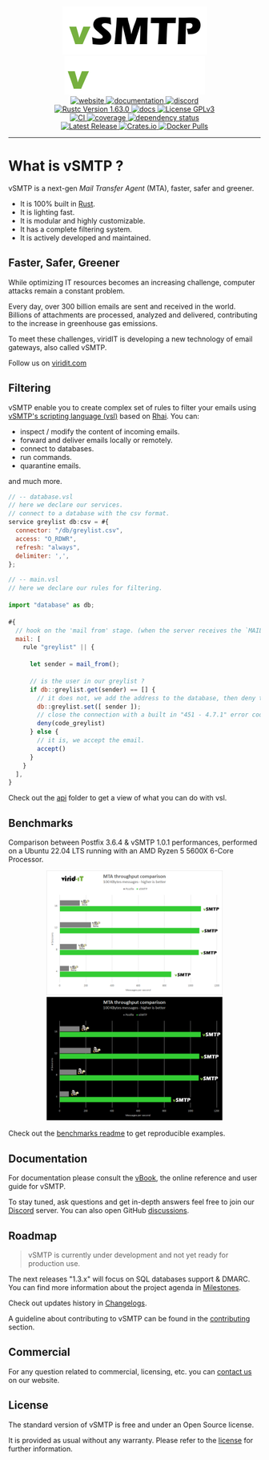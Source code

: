<div align="center">
  <a href="https://www.viridit.com/#gh-light-mode-only">
    <img src="https://github.com/viridIT/vSMTP/blob/main/assets/vsmtp-black-nobckgrd.png"
      alt="vSMTP" />
  </a>
  <a href="https://www.viridit.com/#gh-dark-mode-only">
    <img src="https://github.com/viridIT/vSMTP/blob/main/assets/vsmtp-white-nobckgrd.png"
      alt="vSMTP" />
  </a>
</div>

<div align="center">
  <a href="https://www.viridit.com">
    <img src="https://img.shields.io/badge/visit-viridit.com-green?logo=internet"
      alt="website" />
  </a>
  <a href="https://vsmtp.rs">
    <img src="https://img.shields.io/badge/read-vsmtp.rs-yellowgreen"
      alt="documentation" />
  </a>
  <a href="https://discord.gg/N8JGBRBshf">
    <img src="https://img.shields.io/badge/join-discord-blue?logo=discord&color=blueviolet"
      alt="discord" />
  </a>
</div>

<div align="center">
  <a href="https://www.whatrustisit.com">
    <img src="https://img.shields.io/badge/rustc-1.63.0%2B-informational.svg?logo=rust"
      alt="Rustc Version 1.63.0" />
  </a>
  <a href="https://docs.rs/vsmtp">
    <img src="https://docs.rs/vsmtp/badge.svg"
      alt="docs" />
  </a>
  <a href="https://www.gnu.org/licenses/gpl-3.0">
    <img src="https://img.shields.io/github/license/viridIT/vSMTP?color=blue"
      alt="License GPLv3" />
  </a>
</div>

<div align="center">
  <a href="https://github.com/viridIT/vSMTP/actions/workflows/ci.yaml">
    <img src="https://github.com/viridIT/vSMTP/actions/workflows/ci.yaml/badge.svg"
      alt="CI" />
  </a>
  <a href="https://app.codecov.io/gh/viridIT/vSMTP">
    <img src="https://img.shields.io:/codecov/c/gh/viridIT/vSMTP?logo=codecov"
      alt="coverage" />
  </a>
  <a href="https://deps.rs/repo/github/viridIT/vSMTP">
    <img src="https://deps.rs/repo/github/viridIT/vSMTP/status.svg"
      alt="dependency status" />
  </a>
</div>

<div align="center">
  <a href="https://github.com/viridIT/vSMTP/releases">
    <img src="https://img.shields.io/github/v/release/viridIT/vSMTP?logo=github"
      alt="Latest Release">
  </a>
  <a href="https://crates.io/crates/vsmtp">
    <img src="https://img.shields.io/crates/v/vsmtp.svg"
      alt="Crates.io" />
  </a>
  <a href="https://hub.docker.com/repository/docker/viridit/vsmtp">
    <img src="https://img.shields.io/docker/pulls/viridit/vsmtp?logo=docker"
      alt="Docker Pulls" >
  </a>
</div>

---

# What is vSMTP ?

vSMTP is a next-gen *Mail Transfer Agent* (MTA), faster, safer and greener.

- It is 100% built in [Rust](https://www.rust-lang.org).
- It is lighting fast.
- It is modular and highly customizable.
- It has a complete filtering system.
- It is actively developed and maintained.

## Faster, Safer, Greener

While optimizing IT resources becomes an increasing challenge, computer attacks remain a constant problem.

Every day, over 300 billion emails are sent and received in the world. Billions of attachments are processed, analyzed and delivered, contributing to the increase in greenhouse gas emissions.

To meet these challenges, viridIT is developing a new technology of email gateways, also called vSMTP.

Follow us on [viridit.com](https://viridit.com)

## Filtering

vSMTP enable you to create complex set of rules to filter your emails using [vSMTP's scripting language (vsl)](https://vsmtp.rs/reference/vSL/vsl.html) based on [Rhai](https://github.com/rhaiscript/rhai).
You can:

- inspect / modify the content of incoming emails.
- forward and deliver emails locally or remotely.
- connect to databases.
- run commands.
- quarantine emails.

and much more.

```js
// -- database.vsl
// here we declare our services.
// connect to a database with the csv format.
service greylist db:csv = #{
  connector: "/db/greylist.csv",
  access: "O_RDWR",
  refresh: "always",
  delimiter: ',',
};
```

```js
// -- main.vsl
// here we declare our rules for filtering.

import "database" as db;

#{
  // hook on the 'mail from' stage. (when the server receives the `MAIL FROM:` command)
  mail: [
    rule "greylist" || {

      let sender = mail_from();

      // is the user in our greylist ?
      if db::greylist.get(sender) == [] {
        // it does not, we add the address to the database, then deny the email.
        db::greylist.set([ sender ]);
        // close the connection with a built in "451 - 4.7.1" error code.
        deny(code_greylist)
      } else {
        // it is, we accept the email.
        accept()
      }
    }
  ],
}
```

Check out the [api](https://github.com/viridIT/vSMTP/tree/main/src/vsmtp/vsmtp-rule-engine/src/api) folder to get a view of what you can do with vsl.

## Benchmarks

Comparison between Postfix 3.6.4 & vSMTP 1.0.1 performances, performed on a Ubuntu 22.04 LTS running with an AMD Ryzen 5 5600X 6-Core Processor.

<div align="center">
  <a href="https://www.viridit.com/#gh-light-mode-only">
    <img width="70%" height="70%" src="https://github.com/viridIT/vSMTP/blob/develop/assets/tp-100k-white.png"
      alt="100kb messages throughput example" />
  </a>
  <a href="https://www.viridit.com/#gh-dark-mode-only">
    <img width="70%" height="70%" src="https://github.com/viridIT/vSMTP/blob/develop/assets/tp-100k-black.png"
      alt="100kb messages throughput example" />
  </a>
</div>

Check out the [benchmarks readme](./benchmarks/README.md#benchmarks) to get reproducible examples.

## Documentation

For documentation please consult the [vBook](https://vsmtp.rs), the online reference and user guide for vSMTP.

To stay tuned, ask questions and get in-depth answers feel free to join our [Discord](https://discord.gg/N8JGBRBshf) server.
You can also open GitHub [discussions](https://github.com/viridIT/vSMTP/discussions).

## Roadmap

> vSMTP is currently under development and not yet ready for production use.

The next releases "1.3.x" will focus on SQL databases support & DMARC. You can find more information about the project agenda in [Milestones](https://github.com/viridIT/vSMTP/milestones).

Check out updates history in [Changelogs](https://github.com/viridIT/vSMTP/blob/develop/CHANGELOG.md).

A guideline about contributing to vSMTP can be found in the [contributing](CONTRIBUTING.md) section.

## Commercial

For any question related to commercial, licensing, etc. you can [contact us] on our website.

[contact us]: https://www.viridit.com/contact

## License

The standard version of vSMTP is free and under an Open Source license.

It is provided as usual without any warranty. Please refer to the [license](https://github.com/viridIT/vSMTP/blob/main/LICENSE) for further information.
